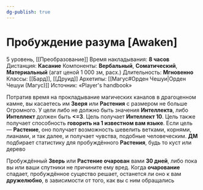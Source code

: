 ```yaml
---
dg-publish: true
---
```

# Пробуждение разума [Awaken]
5 уровень, [[Преобразование]]
Время накладывания: **8 часов**
Дистанция: **Касание**
Компоненты: **Вербальный**, **Соматический**, **Материальный** (агат ценой 1 000 зм, расх.)
Длительность: **Мгновенно**
Классы: [[Бард]], [[Друид]]
Архетипы: [[Магус#Орден Чешуи|Орден Чешуи (Магус)]]
Источник: «Player's handbook»

Потратив время на прокладывание магических каналов в драгоценном камне, вы касаетесь им **Зверя** или **Растения** с размером не больше Огромного. У цели либо не должно быть значения **Интеллекта**, либо **Интеллект** должен быть **<=3**. Цель получает **Интеллект 10**. Цель также получает способность **говорить на 1 известном вам языке**. Если цель — **Растение**, оно получает возможность шевелить ветками, корнями, лианами, и так далее, и получает чувства, подобные человеческим. **ДМ** подбирает статистику для пробуждённого **Растения**, будь то куст или дерево

Пробуждённый **Зверь** или **Растение очарован** вами **30 дней**, либо пока вы или ваши спутники не причините ему вред. Когда **очарование** спадает, пробуждённое существо решает, останется ли оно к вам **дружелюбно**, в зависимости от того, как вы с ним обращались